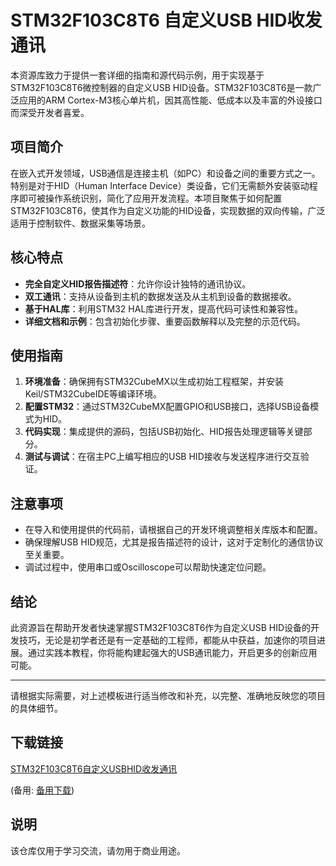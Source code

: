 # STM32F103C8T6 自定义USB HID收发通讯

本资源库致力于提供一套详细的指南和源代码示例，用于实现基于STM32F103C8T6微控制器的自定义USB HID设备。STM32F103C8T6是一款广泛应用的ARM Cortex-M3核心单片机，因其高性能、低成本以及丰富的外设接口而深受开发者喜爱。

## 项目简介

在嵌入式开发领域，USB通信是连接主机（如PC）和设备之间的重要方式之一。特别是对于HID（Human Interface Device）类设备，它们无需额外安装驱动程序即可被操作系统识别，简化了应用开发流程。本项目聚焦于如何配置STM32F103C8T6，使其作为自定义功能的HID设备，实现数据的双向传输，广泛适用于控制软件、数据采集等场景。

## 核心特点

- **完全自定义HID报告描述符**：允许你设计独特的通讯协议。
- **双工通讯**：支持从设备到主机的数据发送及从主机到设备的数据接收。
- **基于HAL库**：利用STM32 HAL库进行开发，提高代码可读性和兼容性。
- **详细文档和示例**：包含初始化步骤、重要函数解释以及完整的示范代码。

## 使用指南

1. **环境准备**：确保拥有STM32CubeMX以生成初始工程框架，并安装Keil/STM32CubeIDE等编译环境。
2. **配置STM32**：通过STM32CubeMX配置GPIO和USB接口，选择USB设备模式为HID。
3. **代码实现**：集成提供的源码，包括USB初始化、HID报告处理逻辑等关键部分。
4. **测试与调试**：在宿主PC上编写相应的USB HID接收与发送程序进行交互验证。

## 注意事项

- 在导入和使用提供的代码前，请根据自己的开发环境调整相关库版本和配置。
- 确保理解USB HID规范，尤其是报告描述符的设计，这对于定制化的通信协议至关重要。
- 调试过程中，使用串口或Oscilloscope可以帮助快速定位问题。

## 结论

此资源旨在帮助开发者快速掌握STM32F103C8T6作为自定义USB HID设备的开发技巧，无论是初学者还是有一定基础的工程师，都能从中获益，加速你的项目进展。通过实践本教程，你将能构建起强大的USB通讯能力，开启更多的创新应用可能。

---

请根据实际需要，对上述模板进行适当修改和补充，以完整、准确地反映您的项目的具体细节。

## 下载链接
[STM32F103C8T6自定义USBHID收发通讯](https://pan.quark.cn/s/0183927a516c) 

(备用: [备用下载](https://pan.baidu.com/s/174Rfrm75Oig0belK-sfN4A?pwd=1234))

## 说明

该仓库仅用于学习交流，请勿用于商业用途。
